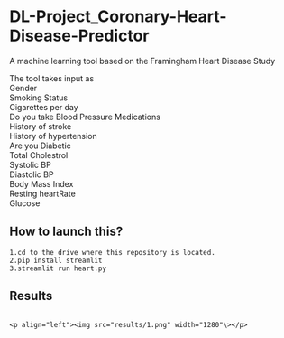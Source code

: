 # DL-Project_Coronary-Heart-Disease-Predictor
A machine learning tool based on the Framingham Heart Disease Study    

The tool takes input as  
Gender  
Smoking Status  
Cigarettes per day  
Do you take Blood Pressure Medications  
History of stroke  
History of hypertension  
Are you Diabetic  
Total Cholestrol  
Systolic BP  
Diastolic BP  
Body Mass Index  
Resting heartRate  
Glucose  

## How to launch this?
``` 
1.cd to the drive where this repository is located.
2.pip install streamlit
3.streamlit run heart.py

```
## Results
```

<p align="left"><img src="results/1.png" width="1280"\></p>

```

